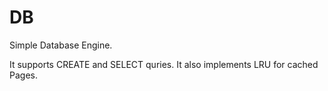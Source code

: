 # DB 
Simple Database Engine. 

It supports CREATE and SELECT quries. It also implements LRU for cached Pages.
